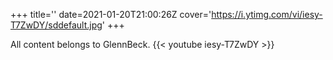 +++
title=''
date=2021-01-20T21:00:26Z
cover='https://i.ytimg.com/vi/iesy-T7ZwDY/sddefault.jpg'
+++

All content belongs to GlennBeck.
{{< youtube iesy-T7ZwDY >}}
